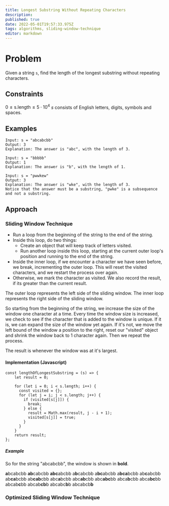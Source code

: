```yaml
---
title: Longest Substring Without Repeating Characters
description: 
published: true
date: 2022-05-01T19:57:33.975Z
tags: algorithms, sliding-window-technique
editor: markdown
---
```


# Problem
Given a string `s`, find the length of the longest substring without repeating characters.

## Constraints
$0 \le \text{s.length} \le 5 \cdot 10^4$
$s$ consists of English letters, digits, symbols and spaces.
## Examples
```
Input: s = "abcabcbb"
Output: 3
Explanation: The answer is "abc", with the length of 3.
```

```
Input: s = "bbbbb"
Output: 1
Explanation: The answer is "b", with the length of 1.
```
```
Input: s = "pwwkew"
Output: 3
Explanation: The answer is "wke", with the length of 3.
Notice that the answer must be a substring, "pwke" is a subsequence and not a substring.
```

## Approach
### Sliding Window Technique
- Run a loop from the beginning of the string to the end of the string.
- Inside this loop, do two things: 
	- Create an object that will keep track of letters visited.
  - Run another loop inside this loop, starting at the current outer loop's position and running to the end of the string.
- Inside the inner loop, if we encounter a character we have seen before, we break, incrementing the outer loop. This will reset the visited characters, and we restart the process over again.
- Otherwise, we mark the character as visited. We also record the result, if its greater than the current result.

The outer loop represents the left side of the sliding window. The inner loop represents the right side of the sliding window. 

So starting from the beginning of the string, we increase the size of the window one character at a time. Every time the window size is increased, we check to see if the character that is added to the window is unique. If it is, we can expand the size of the window yet again. If it's not, we move the left bound of the window a position to the right, reset our "visited" object and shrink the window back to 1 character again. Then we repeat the process. 

The result is whenever the window was at it's largest. 

#### Implementation (Javascript)
```
const lengthOfLongestSubstring = (s) => {
    let result = 0;
    
    for (let i = 0; i < s.length; i++) {
      const visited = {};
      for (let j = i; j < s.length; j++) {
        if (visited[s[j]]) {
          break;
        } else {
          result = Math.max(result, j - i + 1);
          visited[s[j]] = true;
        }
      }
    }
    return result;
};
```
##### Example 
So for the string "abcabcbb", the window is shown in **bold**.

**a**bcabcbb
**ab**cabcbb
**abc**abcbb
a**b**cabcbb
a**bc**abcbb
a**bca**bcbb
ab**c**abcbb
ab**ca**bcbb
ab**cab**cbb
abc**a**bcbb
abc**ab**cbb
abc**abc**bb
abca**b**cbb
abca**bc**bb
abcab**c**bb
abcab**cb**b
abcabc**b**b
abcabcb**b**

### Optimized Sliding Window Technique


